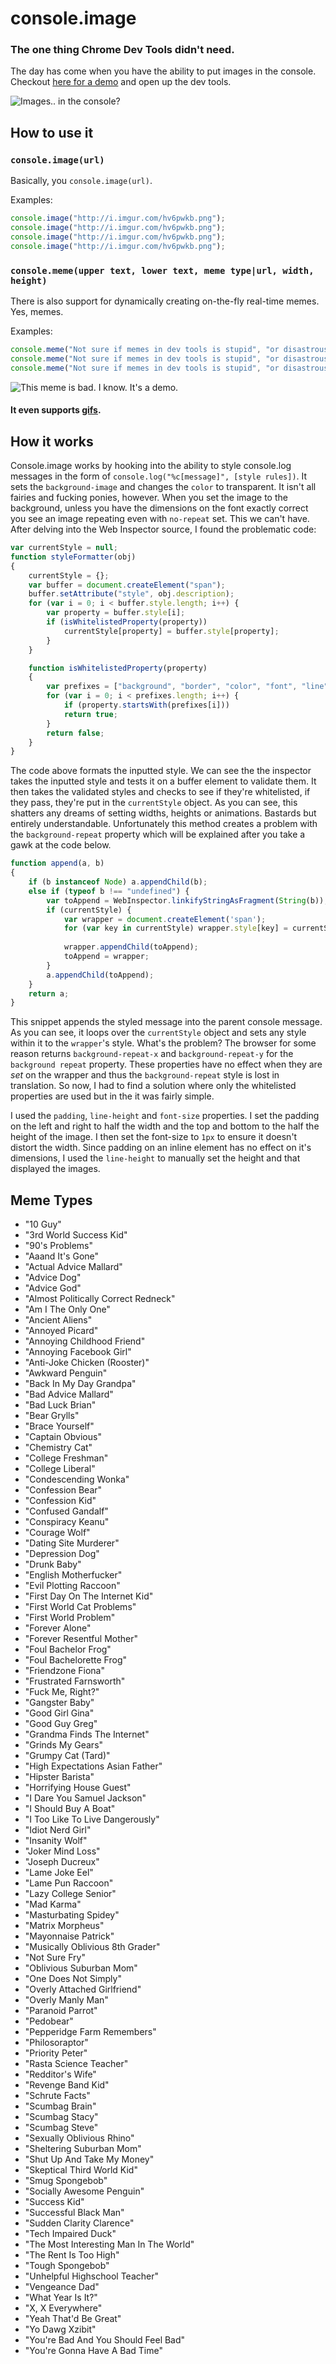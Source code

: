 # console.image
### The one thing Chrome Dev Tools didn't need.
The day has come when you have the ability to put images in the console. Checkout [here for a demo](http://dunxrion.github.io/console.image) and open up the dev tools.

![Images.. in the console?](http://i.imgur.com/hv6pwkb.png)

## How to use it
### `console.image(url)`
Basically, you `console.image(url)`.

Examples:

```js
console.image("http://i.imgur.com/hv6pwkb.png");
console.image("http://i.imgur.com/hv6pwkb.png");
console.image("http://i.imgur.com/hv6pwkb.png");
console.image("http://i.imgur.com/hv6pwkb.png");
```

### `console.meme(upper text, lower text, meme type|url, width, height)`
There is also support for dynamically creating on-the-fly real-time memes. Yes, memes.

Examples:

```js
console.meme("Not sure if memes in dev tools is stupid", "or disastrous.", "Not Sure Fry");
console.meme("Not sure if memes in dev tools is stupid", "or disastrous.", "Not Sure Fry", 400, 300);
console.meme("Not sure if memes in dev tools is stupid", "or disastrous.", "http://i.imgur.com/vu4zTYT.jpg", 400, 300);
```

![This meme is bad. I know. It's a demo.](http://i.imgur.com/OdoVMDS.png)

#### It even supports [gifs](http://i.imgur.com/CB8tU.gif).

## How it works
Console.image works by hooking into the ability to style console.log messages in the form of `console.log("%c[message]", [style rules])`. It sets the `background-image` and changes the `color` to transparent. It isn't all fairies and fucking ponies, however. When you set the image to the background, unless you have the dimensions on the font exactly correct you see an image repeating even with `no-repeat` set. This we can't have. After delving into the Web Inspector source, I found the problematic code:

```js
var currentStyle = null;
function styleFormatter(obj)
{
	currentStyle = {};
	var buffer = document.createElement("span");
	buffer.setAttribute("style", obj.description);
	for (var i = 0; i < buffer.style.length; i++) {
		var property = buffer.style[i];
		if (isWhitelistedProperty(property))
			currentStyle[property] = buffer.style[property];
		}
	}

	function isWhitelistedProperty(property)
	{
		var prefixes = ["background", "border", "color", "font", "line", "margin", "padding", "text", "-webkit-background", "-webkit-border", "-webkit-font", "-webkit-margin", "-webkit-padding", "-webkit-text"];
		for (var i = 0; i < prefixes.length; i++) {
			if (property.startsWith(prefixes[i]))
			return true;
		}
		return false;
	}
}
```

The code above formats the inputted style. We can see the the inspector takes the inputted style and tests it on a buffer element to validate them. It then takes the validated styles and checks to see if they're whitelisted, if they pass, they're put in the `currentStyle` object. As you can see, this shatters any dreams of setting widths, heights or animations. Bastards but entirely understandable. Unfortunately this method creates a problem with the `background-repeat` property which will be explained after you take a gawk at the code below.

```js
function append(a, b)
{
	if (b instanceof Node) a.appendChild(b);
	else if (typeof b !== "undefined") {
		var toAppend = WebInspector.linkifyStringAsFragment(String(b));
		if (currentStyle) {
			var wrapper = document.createElement('span');
			for (var key in currentStyle) wrapper.style[key] = currentStyle[key];
			
			wrapper.appendChild(toAppend);
			toAppend = wrapper;
		}
		a.appendChild(toAppend);
	}
	return a;
}
```

This snippet appends the styled message into the parent console message. As you can see, it loops over the `currentStyle` object and sets any style within it to the `wrapper`'s style. What's the problem? The browser for some reason returns `background-repeat-x` and `background-repeat-y` for the `background repeat` property. These properties have no effect when they are _set_ on the wrapper and thus the `background-repeat` style is lost in translation. So now, I had to find a solution where only the whitelisted properties are used but in the it was fairly simple.

I used the `padding`, `line-height` and `font-size` properties. I set the padding on the left and right to half the width and the top and bottom to the half the height of the image. I then set the font-size to `1px` to ensure it doesn't distort the width. Since padding on an inline element has no effect on it's dimensions, I used the `line-height` to manually set the height and that displayed the images.

## Meme Types
* "10 Guy"
* "3rd World Success Kid"
* "90's Problems"
* "Aaand It's Gone"
* "Actual Advice Mallard"
* "Advice Dog"
* "Advice God"
* "Almost Politically Correct Redneck"
* "Am I The Only One"
* "Ancient Aliens"
* "Annoyed Picard"
* "Annoying Childhood Friend"
* "Annoying Facebook Girl"
* "Anti-Joke Chicken (Rooster)"
* "Awkward Penguin"
* "Back In My Day Grandpa"
* "Bad Advice Mallard"
* "Bad Luck Brian"
* "Bear Grylls"
* "Brace Yourself"
* "Captain Obvious"
* "Chemistry Cat"
* "College Freshman"
* "College Liberal"
* "Condescending Wonka"
* "Confession Bear"
* "Confession Kid"
* "Confused Gandalf"
* "Conspiracy Keanu"
* "Courage Wolf"
* "Dating Site Murderer"
* "Depression Dog"
* "Drunk Baby"
* "English Motherfucker"
* "Evil Plotting Raccoon"
* "First Day On The Internet Kid"
* "First World Cat Problems"
* "First World Problem"
* "Forever Alone"
* "Forever Resentful Mother"
* "Foul Bachelor Frog"
* "Foul Bachelorette Frog"
* "Friendzone Fiona"
* "Frustrated Farnsworth"
* "Fuck Me, Right?"
* "Gangster Baby"
* "Good Girl Gina"
* "Good Guy Greg"
* "Grandma Finds The Internet"
* "Grinds My Gears"
* "Grumpy Cat (Tard)"
* "High Expectations Asian Father"
* "Hipster Barista"
* "Horrifying House Guest"
* "I Dare You Samuel Jackson"
* "I Should Buy A Boat"
* "I Too Like To Live Dangerously"
* "Idiot Nerd Girl"
* "Insanity Wolf"
* "Joker Mind Loss"
* "Joseph Ducreux"
* "Lame Joke Eel"
* "Lame Pun Raccoon"
* "Lazy College Senior"
* "Mad Karma"
* "Masturbating Spidey"
* "Matrix Morpheus"
* "Mayonnaise Patrick"
* "Musically Oblivious 8th Grader"
* "Not Sure Fry"
* "Oblivious Suburban Mom"
* "One Does Not Simply"
* "Overly Attached Girlfriend"
* "Overly Manly Man"
* "Paranoid Parrot"
* "Pedobear"
* "Pepperidge Farm Remembers"
* "Philosoraptor"
* "Priority Peter"
* "Rasta Science Teacher"
* "Redditor's Wife"
* "Revenge Band Kid"
* "Schrute Facts"
* "Scumbag Brain"
* "Scumbag Stacy"
* "Scumbag Steve"
* "Sexually Oblivious Rhino"
* "Sheltering Suburban Mom"
* "Shut Up And Take My Money"
* "Skeptical Third World Kid"
* "Smug Spongebob"
* "Socially Awesome Penguin"
* "Success Kid"
* "Successful Black Man"
* "Sudden Clarity Clarence"
* "Tech Impaired Duck"
* "The Most Interesting Man In The World"
* "The Rent Is Too High"
* "Tough Spongebob"
* "Unhelpful Highschool Teacher"
* "Vengeance Dad"
* "What Year Is It?"
* "X, X Everywhere"
* "Yeah That'd Be Great"
* "Yo Dawg Xzibit"
* "You're Bad And You Should Feel Bad"
* "You're Gonna Have A Bad Time"
